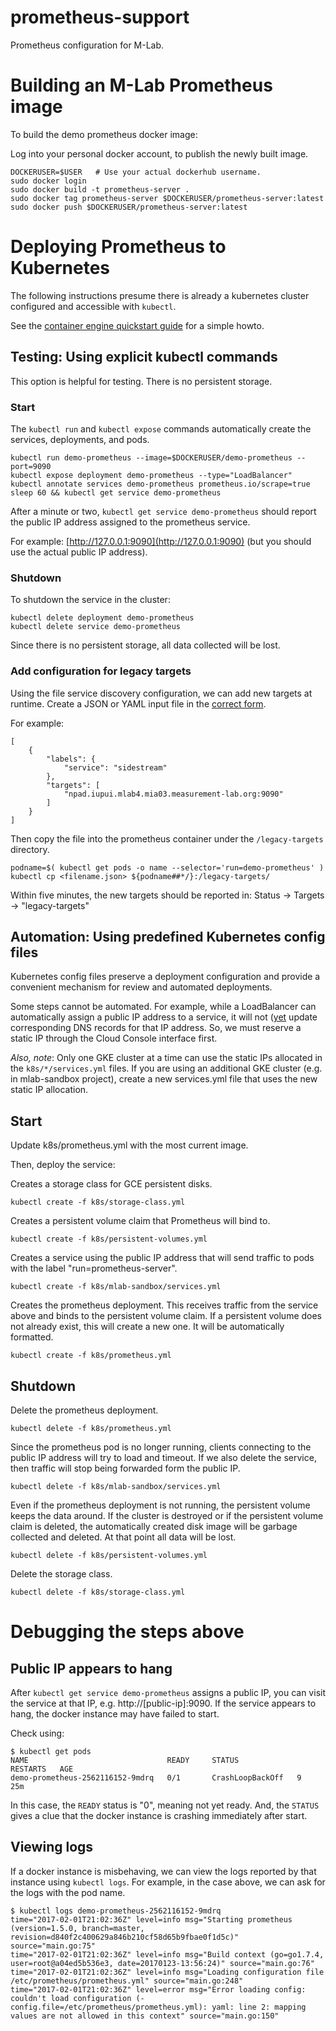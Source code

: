 # prometheus-support

Prometheus configuration for M-Lab.

# Building an M-Lab Prometheus image

To build the demo prometheus docker image:

Log into your personal docker account, to publish the newly built image.

    DOCKERUSER=$USER   # Use your actual dockerhub username.
    sudo docker login
    sudo docker build -t prometheus-server .
    sudo docker tag prometheus-server $DOCKERUSER/prometheus-server:latest
    sudo docker push $DOCKERUSER/prometheus-server:latest

# Deploying Prometheus to Kubernetes

The following instructions presume there is already a kubernetes cluster
configured and accessible with `kubectl`.

See the [container engine quickstart guide][quickstart] for a simple howto.

[quickstart]: https://cloud.google.com/container-engine/docs/quickstart

## Testing: Using explicit kubectl commands

This option is helpful for testing. There is no persistent storage.

### Start

The `kubectl run` and `kubectl expose` commands automatically create the
services, deployments, and pods.

    kubectl run demo-prometheus --image=$DOCKERUSER/demo-prometheus --port=9090
    kubectl expose deployment demo-prometheus --type="LoadBalancer"
    kubectl annotate services demo-prometheus prometheus.io/scrape=true
    sleep 60 && kubectl get service demo-prometheus

After a minute or two, `kubectl get service demo-prometheus` should report the
public IP address assigned to the prometheus service.

For example: [http://127.0.0.1:9090](http://127.0.0.1:9090) (but you should use
the actual public IP address).

### Shutdown

To shutdown the service in the cluster:

    kubectl delete deployment demo-prometheus
    kubectl delete service demo-prometheus

Since there is no persistent storage, all data collected will be lost.

### Add configuration for legacy targets

Using the file service discovery configuration, we can add new targets at
runtime. Create a JSON or YAML input file in the [correct form][file_sd_config].

For example:

```
[
    {
        "labels": {
            "service": "sidestream"
        },
        "targets": [
            "npad.iupui.mlab4.mia03.measurement-lab.org:9090"
        ]
    }
]
```

Then copy the file into the prometheus container under the
`/legacy-targets` directory.

    podname=$( kubectl get pods -o name --selector='run=demo-prometheus' )
    kubectl cp <filename.json> ${podname##*/}:/legacy-targets/

Within five minutes, the new targets should be reported in: Status -> Targets
-> "legacy-targets"

[file_sd_config]: https://prometheus.io/docs/operating/configuration/#file_sd_config


## Automation: Using predefined Kubernetes config files

Kubernetes config files preserve a deployment configuration and provide a
convenient mechanism for review and automated deployments.

Some steps cannot be automated. For example, while a LoadBalancer can
automatically assign a public IP address to a service, it will not ([yet](dns)
update corresponding DNS records for that IP address. So, we must reserve a
static IP through the Cloud Console interface first.

*Also, note*: Only one GKE cluster at a time can use the static IPs allocated in
the `k8s/*/services.yml` files. If you are using an additional GKE cluster (e.g.
in mlab-sandbox project), create a new services.yml file that uses the new
static IP allocation.

[dns]: https://github.com/kubernetes-incubator/external-dns

## Start

Update k8s/prometheus.yml with the most current image.

Then, deploy the service:

Creates a storage class for GCE persistent disks.

    kubectl create -f k8s/storage-class.yml

Creates a persistent volume claim that Prometheus will bind to.

    kubectl create -f k8s/persistent-volumes.yml

Creates a service using the public IP address that will send traffic to pods
with the label "run=prometheus-server".

    kubectl create -f k8s/mlab-sandbox/services.yml

Creates the prometheus deployment. This receives traffic from the service above
and binds to the persistent volume claim. If a persistent volume does not
already exist, this will create a new one. It will be automatically formatted.

    kubectl create -f k8s/prometheus.yml

## Shutdown

Delete the prometheus deployment.

    kubectl delete -f k8s/prometheus.yml

Since the prometheus pod is no longer running, clients connecting to the public
IP address will try to load and timeout. If we also delete the service, then
traffic will stop being forwarded form the public IP.

    kubectl delete -f k8s/mlab-sandbox/services.yml

Even if the prometheus deployment is not running, the persistent volume keeps
the data around. If the cluster is destroyed or if the persistent volume claim
is deleted, the automatically created disk image will be garbage collected and
deleted. At that point all data will be lost.

    kubectl delete -f k8s/persistent-volumes.yml

Delete the storage class.

    kubectl delete -f k8s/storage-class.yml


# Debugging the steps above

## Public IP appears to hang

After `kubectl get service demo-prometheus` assigns a public IP, you can visit
the service at that IP, e.g. http://[public-ip]:9090. If the service appears to
hang, the docker instance may have failed to start.

Check using:

```
$ kubectl get pods
NAME                               READY     STATUS             RESTARTS   AGE
demo-prometheus-2562116152-9mdrq   0/1       CrashLoopBackOff   9          25m
```

In this case, the `READY` status is "0", meaning not yet ready. And, the
`STATUS` gives a clue that the docker instance is crashing immediately after
start.

## Viewing logs

If a docker instance is misbehaving, we can view the logs reported by that
instance using `kubectl logs`. For example, in the case above, we can ask for
the logs with the pod name.

```
$ kubectl logs demo-prometheus-2562116152-9mdrq
time="2017-02-01T21:02:36Z" level=info msg="Starting prometheus (version=1.5.0, branch=master, revision=d840f2c400629a846b210cf58d65b9fbae0f1d5c)" source="main.go:75"
time="2017-02-01T21:02:36Z" level=info msg="Build context (go=go1.7.4, user=root@a04ed5b536e3, date=20170123-13:56:24)" source="main.go:76"
time="2017-02-01T21:02:36Z" level=info msg="Loading configuration file /etc/prometheus/prometheus.yml" source="main.go:248"
time="2017-02-01T21:02:36Z" level=error msg="Error loading config: couldn't load configuration (-config.file=/etc/prometheus/prometheus.yml): yaml: line 2: mapping values are not allowed in this context" source="main.go:150"
```
